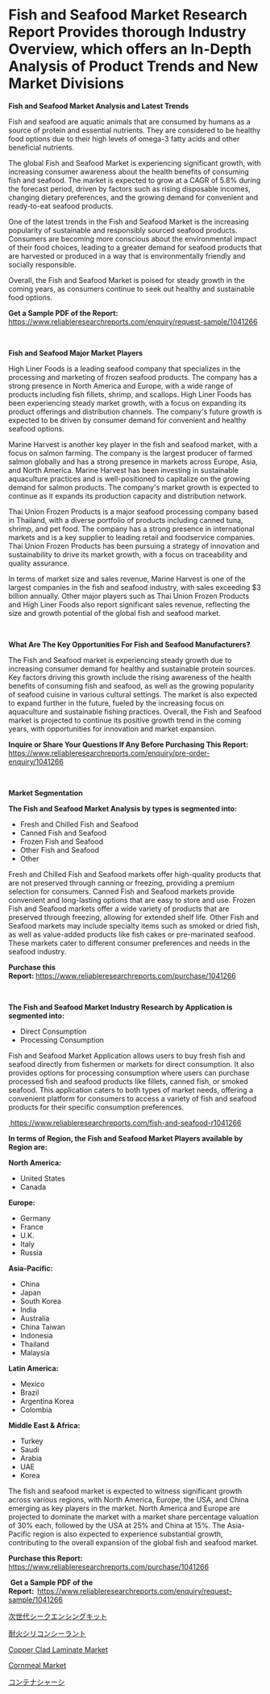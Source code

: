 <p><h1>Fish and Seafood Market Research Report Provides thorough Industry Overview, which offers an In-Depth Analysis of Product Trends and New Market Divisions</h1></p><p><strong>Fish and Seafood Market Analysis and Latest Trends</strong></p>
<p><p>Fish and seafood are aquatic animals that are consumed by humans as a source of protein and essential nutrients. They are considered to be healthy food options due to their high levels of omega-3 fatty acids and other beneficial nutrients.</p><p>The global Fish and Seafood Market is experiencing significant growth, with increasing consumer awareness about the health benefits of consuming fish and seafood. The market is expected to grow at a CAGR of 5.8% during the forecast period, driven by factors such as rising disposable incomes, changing dietary preferences, and the growing demand for convenient and ready-to-eat seafood products.</p><p>One of the latest trends in the Fish and Seafood Market is the increasing popularity of sustainable and responsibly sourced seafood products. Consumers are becoming more conscious about the environmental impact of their food choices, leading to a greater demand for seafood products that are harvested or produced in a way that is environmentally friendly and socially responsible.</p><p>Overall, the Fish and Seafood Market is poised for steady growth in the coming years, as consumers continue to seek out healthy and sustainable food options.</p></p>
<p><strong>Get a Sample PDF of the Report:&nbsp;</strong> <a href="https://www.reliableresearchreports.com/enquiry/request-sample/1041266">https://www.reliableresearchreports.com/enquiry/request-sample/1041266</a></p>
<p>&nbsp;</p>
<p><strong>Fish and Seafood Major Market Players</strong></p>
<p><p>High Liner Foods is a leading seafood company that specializes in the processing and marketing of frozen seafood products. The company has a strong presence in North America and Europe, with a wide range of products including fish fillets, shrimp, and scallops. High Liner Foods has been experiencing steady market growth, with a focus on expanding its product offerings and distribution channels. The company's future growth is expected to be driven by consumer demand for convenient and healthy seafood options.</p><p>Marine Harvest is another key player in the fish and seafood market, with a focus on salmon farming. The company is the largest producer of farmed salmon globally and has a strong presence in markets across Europe, Asia, and North America. Marine Harvest has been investing in sustainable aquaculture practices and is well-positioned to capitalize on the growing demand for salmon products. The company's market growth is expected to continue as it expands its production capacity and distribution network.</p><p>Thai Union Frozen Products is a major seafood processing company based in Thailand, with a diverse portfolio of products including canned tuna, shrimp, and pet food. The company has a strong presence in international markets and is a key supplier to leading retail and foodservice companies. Thai Union Frozen Products has been pursuing a strategy of innovation and sustainability to drive its market growth, with a focus on traceability and quality assurance.</p><p>In terms of market size and sales revenue, Marine Harvest is one of the largest companies in the fish and seafood industry, with sales exceeding $3 billion annually. Other major players such as Thai Union Frozen Products and High Liner Foods also report significant sales revenue, reflecting the size and growth potential of the global fish and seafood market.</p></p>
<p>&nbsp;</p>
<p><strong>What Are The Key Opportunities For Fish and Seafood Manufacturers?</strong></p>
<p><p>The Fish and Seafood market is experiencing steady growth due to increasing consumer demand for healthy and sustainable protein sources. Key factors driving this growth include the rising awareness of the health benefits of consuming fish and seafood, as well as the growing popularity of seafood cuisine in various cultural settings. The market is also expected to expand further in the future, fueled by the increasing focus on aquaculture and sustainable fishing practices. Overall, the Fish and Seafood market is projected to continue its positive growth trend in the coming years, with opportunities for innovation and market expansion.</p></p>
<p><strong>Inquire or Share Your Questions If Any Before Purchasing This Report:</strong> <a href="https://www.reliableresearchreports.com/enquiry/pre-order-enquiry/1041266">https://www.reliableresearchreports.com/enquiry/pre-order-enquiry/1041266</a></p>
<p>&nbsp;</p>
<p><strong>Market Segmentation</strong></p>
<p><strong>The Fish and Seafood Market Analysis by types is segmented into:</strong></p>
<p><ul><li>Fresh and Chilled Fish and Seafood</li><li>Canned Fish and Seafood</li><li>Frozen Fish and Seafood</li><li>Other Fish and Seafood</li><li>Other</li></ul></p>
<p><p>Fresh and Chilled Fish and Seafood markets offer high-quality products that are not preserved through canning or freezing, providing a premium selection for consumers. Canned Fish and Seafood markets provide convenient and long-lasting options that are easy to store and use. Frozen Fish and Seafood markets offer a wide variety of products that are preserved through freezing, allowing for extended shelf life. Other Fish and Seafood markets may include specialty items such as smoked or dried fish, as well as value-added products like fish cakes or pre-marinated seafood. These markets cater to different consumer preferences and needs in the seafood industry.</p></p>
<p><strong>Purchase this Report:&nbsp;</strong><a href="https://www.reliableresearchreports.com/purchase/1041266">https://www.reliableresearchreports.com/purchase/1041266</a></p>
<p>&nbsp;</p>
<p><strong>The Fish and Seafood Market Industry Research by Application is segmented into:</strong></p>
<p><ul><li>Direct Consumption</li><li>Processing Consumption</li></ul></p>
<p><p>Fish and Seafood Market Application allows users to buy fresh fish and seafood directly from fishermen or markets for direct consumption. It also provides options for processing consumption where users can purchase processed fish and seafood products like fillets, canned fish, or smoked seafood. This application caters to both types of market needs, offering a convenient platform for consumers to access a variety of fish and seafood products for their specific consumption preferences.</p></p>
<p><a href="https://www.reliableresearchreports.com/fish-and-seafood-r1041266">&nbsp;https://www.reliableresearchreports.com/fish-and-seafood-r1041266</a></p>
<p><strong>In terms of Region, the Fish and Seafood Market Players available by Region are:</strong></p>
<p>
    <p> <strong> North America: </strong>
        <ul>
            <li>United States</li>
            <li>Canada</li>
        </ul>
        </p> 
    <p> <strong> Europe: </strong>
        <ul>
            <li>Germany</li>
            <li>France</li>
            <li>U.K.</li>
            <li>Italy</li>
            <li>Russia</li>
        </ul>
        </p> 
    <p> <strong> Asia-Pacific: </strong>
        <ul>
            <li>China</li>
            <li>Japan</li>
            <li>South Korea</li>
            <li>India</li>
            <li>Australia</li>
            <li>China Taiwan</li>
            <li>Indonesia</li>
            <li>Thailand</li>
            <li>Malaysia</li>
        </ul>
        </p> 
    <p> <strong> Latin America: </strong>
        <ul>
            <li>Mexico</li>
            <li>Brazil</li>
            <li>Argentina Korea</li>
            <li>Colombia</li>
        </ul>
        </p> 
    <p> <strong> Middle East & Africa: </strong>
        <ul>
            <li>Turkey</li>
            <li>Saudi</li>
            <li>Arabia</li>
            <li>UAE</li>
            <li>Korea</li>
        </ul>
    </p>
    </p>
<p><p>The fish and seafood market is expected to witness significant growth across various regions, with North America, Europe, the USA, and China emerging as key players in the market. North America and Europe are projected to dominate the market with a market share percentage valuation of 30% each, followed by the USA at 25% and China at 15%. The Asia-Pacific region is also expected to experience substantial growth, contributing to the overall expansion of the global fish and seafood market.</p></p>
<p><strong>Purchase this Report: </strong><a href="https://www.reliableresearchreports.com/purchase/1041266">https://www.reliableresearchreports.com/purchase/1041266</a></p>
<p>&nbsp;<strong>Get a Sample PDF of the Report:&nbsp;&nbsp;</strong><a href="https://www.reliableresearchreports.com/enquiry/request-sample/1041266">https://www.reliableresearchreports.com/enquiry/request-sample/1041266</a></p>
<p><strong></strong></p>
<p><p><a href="https://medium.com/@roberts65david/%E6%AC%A1%E4%B8%96%E4%BB%A3%E3%82%B7%E3%83%BC%E3%82%B1%E3%83%B3%E3%82%B7%E3%83%B3%E3%82%B0%E3%82%AD%E3%83%83%E3%83%88%E5%B8%82%E5%A0%B4%E3%81%AE%E3%83%A1%E3%83%88%E3%83%AA%E3%82%AF%E3%82%B9%E3%82%92%E8%A7%A3%E8%AA%AD%E3%81%99%E3%82%8B-%E5%B8%82%E5%A0%B4%E3%82%B7%E3%82%A7%E3%82%A2-%E3%83%88%E3%83%AC%E3%83%B3%E3%83%89-%E6%88%90%E9%95%B7%E3%83%91%E3%82%BF%E3%83%BC%E3%83%B3-1fcc4e7f2ca0">次世代シークエンシングキット</a></p><p><a href="https://medium.com/@carolynsparkly/%E8%80%90%E7%81%AB%E3%82%B7%E3%83%AA%E3%82%B3%E3%83%B3%E3%82%B7%E3%83%BC%E3%83%A9%E3%83%B3%E3%83%88%E5%B8%82%E5%A0%B4%E3%81%AE%E3%82%A4%E3%83%B3%E3%82%B5%E3%82%A4%E3%83%88-%E5%B8%82%E5%A0%B4%E5%8B%95%E5%90%91-%E6%88%90%E9%95%B7-%E4%BA%88%E6%B8%AC-2024%E5%B9%B4%E3%81%8B%E3%82%892031%E5%B9%B4%E3%81%BE%E3%81%A7-3a5e145f95e4">耐火シリコンシーラント</a></p><p><a href="https://issuu.com/reportprime-2/docs/copper-clad-laminate-market-size-2030.pptx">Copper Clad Laminate Market</a></p><p><a href="https://github.com/juniordelafrance/Market-Research-Report-List-2/blob/main/cornmeal-market.md">Cornmeal Market</a></p><p><a href="https://github.com/moulafa/Market-Research-Report-List-1/blob/main/930983319395.md">コンテナシャーシ</a></p></p>